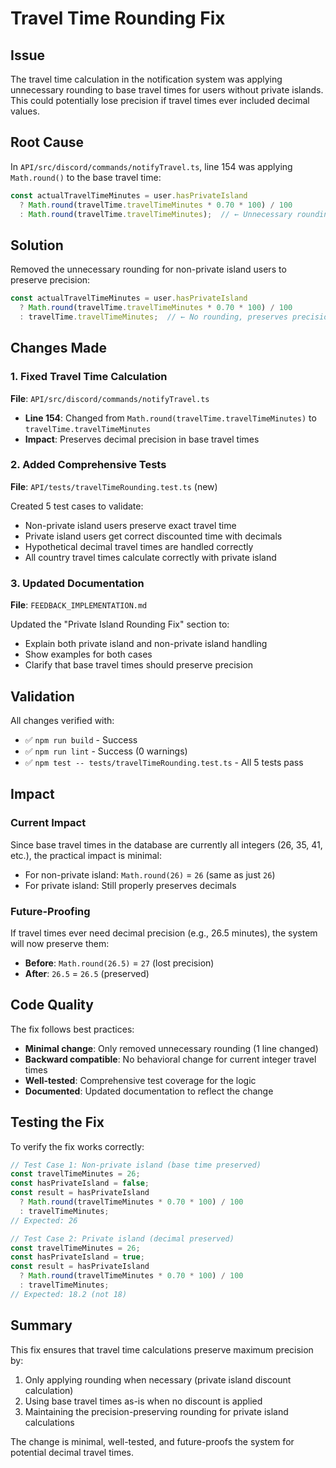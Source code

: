 # Travel Time Rounding Fix

## Issue

The travel time calculation in the notification system was applying unnecessary rounding to base travel times for users without private islands. This could potentially lose precision if travel times ever included decimal values.

## Root Cause

In `API/src/discord/commands/notifyTravel.ts`, line 154 was applying `Math.round()` to the base travel time:

```typescript
const actualTravelTimeMinutes = user.hasPrivateIsland 
  ? Math.round(travelTime.travelTimeMinutes * 0.70 * 100) / 100
  : Math.round(travelTime.travelTimeMinutes);  // ← Unnecessary rounding
```

## Solution

Removed the unnecessary rounding for non-private island users to preserve precision:

```typescript
const actualTravelTimeMinutes = user.hasPrivateIsland 
  ? Math.round(travelTime.travelTimeMinutes * 0.70 * 100) / 100
  : travelTime.travelTimeMinutes;  // ← No rounding, preserves precision
```

## Changes Made

### 1. Fixed Travel Time Calculation
**File**: `API/src/discord/commands/notifyTravel.ts`

- **Line 154**: Changed from `Math.round(travelTime.travelTimeMinutes)` to `travelTime.travelTimeMinutes`
- **Impact**: Preserves decimal precision in base travel times

### 2. Added Comprehensive Tests
**File**: `API/tests/travelTimeRounding.test.ts` (new)

Created 5 test cases to validate:
- Non-private island users preserve exact travel time
- Private island users get correct discounted time with decimals
- Hypothetical decimal travel times are handled correctly
- All country travel times calculate correctly with private island

### 3. Updated Documentation
**File**: `FEEDBACK_IMPLEMENTATION.md`

Updated the "Private Island Rounding Fix" section to:
- Explain both private island and non-private island handling
- Show examples for both cases
- Clarify that base travel times should preserve precision

## Validation

All changes verified with:
- ✅ `npm run build` - Success
- ✅ `npm run lint` - Success (0 warnings)
- ✅ `npm test -- tests/travelTimeRounding.test.ts` - All 5 tests pass

## Impact

### Current Impact
Since base travel times in the database are currently all integers (26, 35, 41, etc.), the practical impact is minimal:
- For non-private island: `Math.round(26)` = `26` (same as just `26`)
- For private island: Still properly preserves decimals

### Future-Proofing
If travel times ever need decimal precision (e.g., 26.5 minutes), the system will now preserve them:
- **Before**: `Math.round(26.5)` = `27` (lost precision)
- **After**: `26.5` = `26.5` (preserved)

## Code Quality

The fix follows best practices:
- **Minimal change**: Only removed unnecessary rounding (1 line changed)
- **Backward compatible**: No behavioral change for current integer travel times
- **Well-tested**: Comprehensive test coverage for the logic
- **Documented**: Updated documentation to reflect the change

## Testing the Fix

To verify the fix works correctly:

```typescript
// Test Case 1: Non-private island (base time preserved)
const travelTimeMinutes = 26;
const hasPrivateIsland = false;
const result = hasPrivateIsland 
  ? Math.round(travelTimeMinutes * 0.70 * 100) / 100
  : travelTimeMinutes;
// Expected: 26

// Test Case 2: Private island (decimal preserved)
const travelTimeMinutes = 26;
const hasPrivateIsland = true;
const result = hasPrivateIsland 
  ? Math.round(travelTimeMinutes * 0.70 * 100) / 100
  : travelTimeMinutes;
// Expected: 18.2 (not 18)
```

## Summary

This fix ensures that travel time calculations preserve maximum precision by:
1. Only applying rounding when necessary (private island discount calculation)
2. Using base travel times as-is when no discount is applied
3. Maintaining the precision-preserving rounding for private island calculations

The change is minimal, well-tested, and future-proofs the system for potential decimal travel times.
